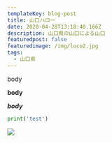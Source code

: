 ```yaml
---
templateKey: blog-post
title: 山口ハロー
date: 2020-04-28T13:18:40.166Z
description: 山口県の山口による山口
featuredpost: false
featuredimage: /img/loco2.jpg
tags:
  - 山口県
---
```

body

**body**

***body***

```python
print('test')
```

![](/img/loco2.jpg)